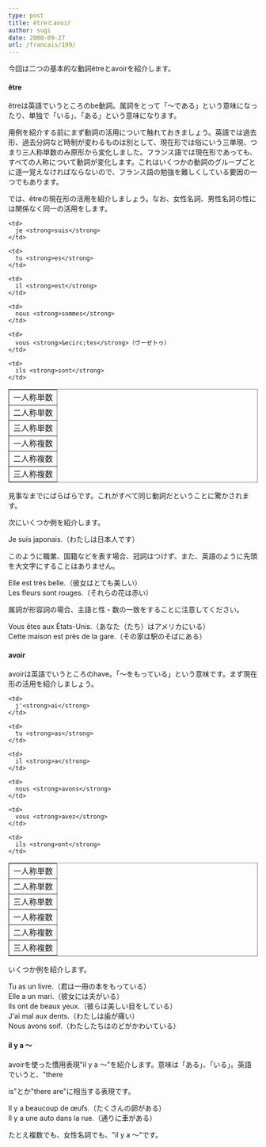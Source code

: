 ```yaml
---
type: post
title: êtreとavoir
author: sugi
date: 2000-09-27
url: /francais/199/
---
```

今回は二つの基本的な動詞&ecirc;treとavoirを紹介します。

#### &ecirc;tre

&ecirc;treは英語でいうところのbe動詞。属詞をとって「～である」という意味になったり、単独で「いる」、「ある」という意味になります。

用例を紹介する前にまず動詞の活用について触れておきましょう。英語では過去形、過去分詞など時制が変わるものは別として、現在形では俗にいう三単現、つまり三人称単数のみ原形から変化しました。フランス語では現在形であっても、すべての人称について動詞が変化します。これはいくつかの動詞のグループごとに逐一覚えなければならないので、フランス語の勉強を難しくしている要因の一つでもあります。

では、&ecirc;treの現在形の活用を紹介しましょう。なお、女性名詞、男性名詞の性には関係なく同一の活用をします。

<table frame="box" rules="all">
  <tr>
    <td>
      一人称単数
    </td>
    
    <td>
      je <strong>suis</strong>
    </td>
  </tr>
  
  <tr>
    <td>
      二人称単数
    </td>
    
    <td>
      tu <strong>es</strong>
    </td>
  </tr>
  
  <tr>
    <td>
      三人称単数
    </td>
    
    <td>
      il <strong>est</strong>
    </td>
  </tr>
  
  <tr>
    <td>
      一人称複数
    </td>
    
    <td>
      nous <strong>sommes</strong>
    </td>
  </tr>
  
  <tr>
    <td>
      二人称複数
    </td>
    
    <td>
      vous <strong>&ecirc;tes</strong>（ヴーゼトゥ）
    </td>
  </tr>
  
  <tr>
    <td>
      三人称複数
    </td>
    
    <td>
      ils <strong>sont</strong>
    </td>
  </tr>
</table>

見事なまでにばらばらです。これがすべて同じ動詞だということに驚かされます。

次にいくつか例を紹介します。

<div class="example">
  Je suis japonais.（わたしは日本人です）
</div>

このように職業、国籍などを表す場合、冠詞はつけず、また、英語のように先頭を大文字にすることはありません。

<div class="example">
  Elle est tr&egrave;s belle.（彼女はとても美しい）
</div>

<div class="example">
  Les fleurs sont rouges.（それらの花は赤い）
</div>

属詞が形容詞の場合、主語と性・数の一致をすることに注意してください。

<div class="example">
  Vous &ecirc;tes aux &Eacute;tats-Unis.（あなた（たち）はアメリカにいる）
</div>

<div class="example">
  Cette maison est pr&egrave;s de la gare.（その家は駅のそばにある）
</div>

#### avoir

avoirは英語でいうところのhave。「～をもっている」という意味です。まず現在形の活用を紹介しましょう。

<table frame="box" rules="all">
  <tr>
    <td>
      一人称単数
    </td>
    
    <td>
      j'<strong>ai</strong>
    </td>
  </tr>
  
  <tr>
    <td>
      二人称単数
    </td>
    
    <td>
      tu <strong>as</strong>
    </td>
  </tr>
  
  <tr>
    <td>
      三人称単数
    </td>
    
    <td>
      il <strong>a</strong>
    </td>
  </tr>
  
  <tr>
    <td>
      一人称複数
    </td>
    
    <td>
      nous <strong>avons</strong>
    </td>
  </tr>
  
  <tr>
    <td>
      二人称複数
    </td>
    
    <td>
      vous <strong>avez</strong>
    </td>
  </tr>
  
  <tr>
    <td>
      三人称複数
    </td>
    
    <td>
      ils <strong>ont</strong>
    </td>
  </tr>
</table>

いくつか例を紹介します。

<div class="example">
  Tu as un livre.（君は一冊の本をもっている）
</div>

<div class="example">
  Elle a un mari.（彼女には夫がいる）
</div>

<div class="example">
  Ils ont de beaux yeux.（彼らは美しい目をしている）
</div>

<div class="example">
  J'ai mal aux dents.（わたしは歯が痛い）
</div>

<div class="example">
  Nous avons soif.（わたしたちはのどがかわいている）
</div>

#### il y a ～

avoirを使った慣用表現"il y a ～"を紹介します。意味は「ある」、「いる」。英語でいうと、"there
  
is"とか"there are"に相当する表現です。

<div class="example">
  Il y a beaucoup de &oelig;ufs.（たくさんの卵がある）
</div>

<div class="example">
  Il y a une auto dans la rue.（通りに車がある）
</div>

たとえ複数でも、女性名詞でも、"il y a ～"です。
